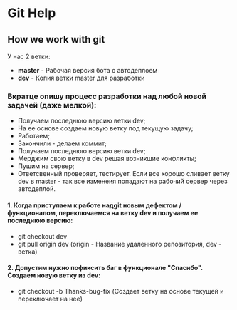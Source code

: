 # Git Help
## **How we work with git**

У нас 2 ветки:
- **master** - Рабочая версия бота с автодеплоем
- **dev** - Копия ветки master для разработки

### Вкратце опишу процесс разработки над любой новой задачей (даже мелкой):
- Получаем последнюю версию ветки dev;
- На ее основе создаем новую ветку под текущую задачу;
- Работаем;
- Закончили - делаем коммит;
- Получаем последнюю версию ветки dev;
- Мерджим свою ветку в dev решая возникшие конфликты;
- Пушим на сервер;
- Ответсвенный проверяет, тестирует. Если все хорошо сливает ветку dev в master - так все изменеия попадают на рабочий сервер через автодеплой.


#### 1. Когда приступаем к работе надgit новым дефектом / функционалом, переключаемся на ветку dev и получаем ее последнюю версию:

- git checkout dev
- git pull origin dev     (origin - Название удаленного репозитория, dev - ветка)

#### 2. Допустим нужно пофиксить баг в функционале "Спасибо". Создаем новую ветку из dev:

- git checkout -b Thanks-bug-fix      (Создает ветку на основе текущей и переключает на нее)